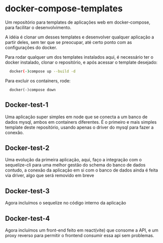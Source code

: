 # docker-compose-templates
Um repositório para templates de aplicações web em docker-compose, para facilitar o desenvolvimento.

A idéia é clonar um desses templates e desenvolver qualquer aplicação a partir deles, sem ter que se preocupar, até certo ponto com as configurações do docker.

Para rodar qualquer um dos templates instalados aqui, é necessário ter o docker instalado, clonar o repositório, e após acessar o template desejado:

```bash
  docker(-)compose up --build -d
```

Para excluir os containers, rode:

```
  docker(-)compose down
```


## Docker-test-1

Uma aplicação super simples em node que se conecta a um banco de dados mysql, ambos em containers diferentes.
É o primeiro e mais simples template deste repositório, usando apenas o driver do mysql para fazer a conexão.

## Docker-test-2

Uma evolução da primeira aplicação, aqui, faço a integração com o sequelize-cli para uma melhor gestão do schema do banco de dados
contudo, a conexão da aplicação em si com o banco de dados ainda é feita via driver, algo que será removido em breve

## Docker-test-3

Agora incluímos o sequelize no código interno da aplicação

## Docker-test-4

Agora incluímos um front-end feito em react(vite) que consome a API, e um proxy reverso para permitir o frontend consumir essa api sem problemas.

